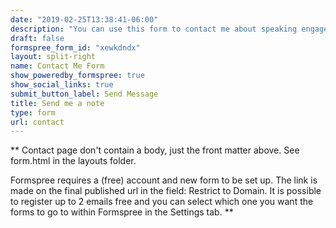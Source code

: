 ```yaml
---
date: "2019-02-25T13:38:41-06:00"
description: "You can use this form to contact me about speaking engagements, collaborations, or simply to say hello."
draft: false
formspree_form_id: "xewkdndx"
layout: split-right
name: Contact Me Form
show_poweredby_formspree: true
show_social_links: true
submit_button_label: Send Message
title: Send me a note
type: form
url: contact
---
```


** Contact page don't contain a body, just the front matter above.
See form.html in the layouts folder.

Formspree requires a (free) account and new form to be set up. The link is made on the final published url in the field: Restrict to Domain. It is possible to register up to 2 emails free and you can select which one you want the forms to go to within Formspree in the Settings tab.
**

